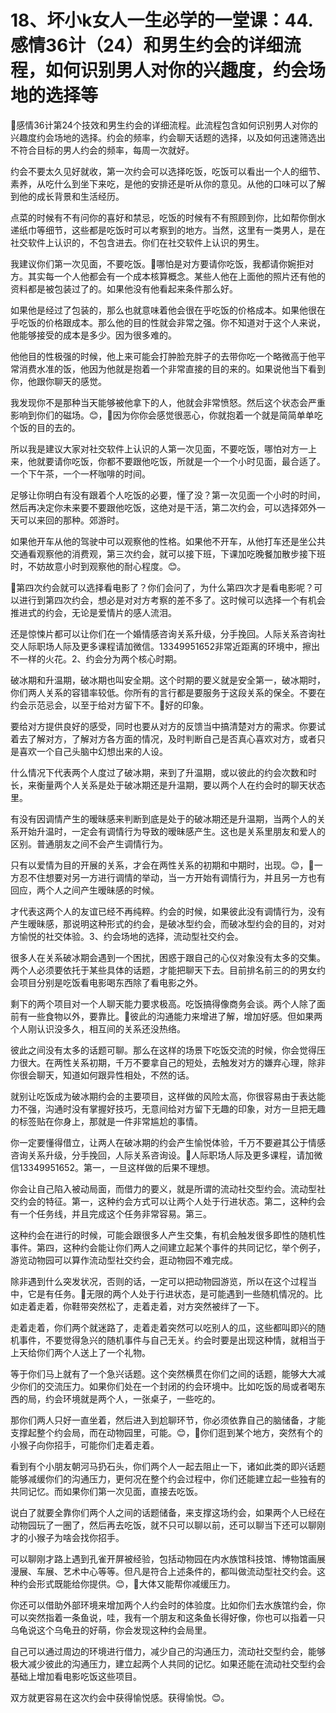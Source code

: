 # 18、坏小k女人一生必学的一堂课：44.感情36计（24）和男生约会的详细流程，如何识别男人对你的兴趣度，约会场地的选择等

🎼感情36计第24个技效和男生约会的详细流程。此流程包含如何识别男人对你的兴趣度约会场地的选择。约会的频率，约会聊天话题的选择，以及如何迅速筛选出不符合目标的男人约会的频率，每周一次就好。

约会不要太久见好就收，第一次约会可以选择吃饭，吃饭可以看出一个人的细节、素养，从吃什么到坐下来吃，是他的安排还是听从你的意见。从他的口味可以了解到他的成长背景和生活经历。

点菜的时候有不有问你的喜好和禁忌，吃饭的时候有不有照顾到你，比如帮你倒水递纸巾等细节，这些都是吃饭时可以考察到的地方。当然，这里有一类男人，是在社交软件上认识的，不包含进去。你们在社交软件上认识的男生。

我建议你们第一次见面，不要吃饭。🎼哪怕是对方要请你吃饭，我都请你婉拒对方。其实每一个人他都会有一个成本核算概念。某些人他在上面他的照片还有他的资料都是被包装过了的。如果他没有他看起来条件那么好。

如果他是经过了包装的，那么也就意味着他会很在乎吃饭的价格成本。如果他很在乎吃饭的价格跟成本。那么他的目的性就会非常之强。你不知道对于这个人来说，他能够接受的成本是多少。因为很多难的。

他他目的性极强的时候，他上来可能会打肿脸充胖子的去带你吃一个略微高于他平常消费水准的饭，他因为他就是抱着一个非常直接的目的来的。如果说他当下看到你，他跟你聊天的感觉。

我发现你不是那种当天能够被他拿下的人，他就会非常愤怒。然后这个状态会严重影响到你们的磁场。😊，🎼因为你你会感觉很恶心，你就抱着一个就是简简单单吃个饭的目的去的。

所以我是建议大家对社交软件上认识的人第一次见面，不要吃饭，哪怕对方一上来，他就要请你吃饭，你都不要跟他吃饭，所就是一个一个小时见面，最合适了。一个下午茶，一个一杯咖啡的时间。

足够让你明白有没有跟着个人吃饭的必要，懂了没？第一次见面一个小时的时间，然后再决定你未来要不要跟他吃饭，这绝对是干活，第二次约会，可以选择郊外一天可以来回的那种。郊游时。

如果他开车从他的驾驶中可以观察他的性格。如果他不开车，从他打车还是坐公共交通看观察他的消费观，第三次约会，就可以接下班，下课加吃晚餐加散步接下班时，不妨故意小时到观察他的耐心程度。😊。

🎼第四次约会就可以选择看电影了？你们会问了，为什么第四次才是看电影呢？可以进行到第四次约会，想必是对对方考察的差不多了。这时候可以选择一个有机会推进式的约会，无论是爱情片的感人流泪。

还是惊悚片都可以让你们在一个婚情感咨询关系升级，分手挽回。人际关系咨询社交人际职场人际及更多课程请加微信。13349951652非常近距离的环境中，擦出不一样的火花。2、约会分为两个核心时期。

破冰期和升温期，破冰期也叫安全期。这个时期的要义就是安全第一，破冰期时，你们两人关系的容错率较低。你所有的言行都是要服务于这段关系的保全。不要在约会示范忌会，以至于给对方留下不。🎼好的印象。

要给对方提供良好的感受，同时也要从对方的反馈当中搞清楚对方的需求。你要试着去了解对方，了解对方各方面的情况，及时判断自己是否真心喜欢对方，或者只是喜欢一个自己头脑中幻想出来的人设。

什么情况下代表两个人度过了破冰期，来到了升温期，或以彼此的约会次数和时长，来衡量两个人关系是处于破冰期还是升温期，要以两个人在约会时的聊天状态里。

有没有因调情产生的暧昧感来判断到底是处于的破冰期还是升温期，当两个人的关系开始升温时，一定会有调情行为导致的暧昧感产生。这也是关系里朋友和爱人的区别。普通朋友之间不会产生调情行为。

只有以爱情为目的开展的关系，才会在两性关系的初期和中期时，出现。😊，🎼一方忍不住想要对另一方进行调情的举动，当一方开始有调情行为，并且另一方也有回应，两个人之间产生暧昧感的时候。

才代表这两个人的友谊已经不再纯粹。约会的时候，如果彼此没有调情行为，没有产生暧昧感，那说明这种形式的约会，是破冰型约会，而破冰型约会的目的，对对方愉悦的社交体验。3、约会场地的选择，流动型社交约会。

很多人在关系破冰期会遇到一个困扰，困惑于跟自己的心仪对象没有太多的交集。两个人必须要依托于某些具体的话题，才能把聊天下去。目前排名前三的的男女约会项目分别是吃饭看电影喝东西除了看电影之外。

剩下的两个项目对一个人聊天能力要求极高。吃饭搞得像商务会谈。两个人除了面前有一些食物以外，要靠比。🎼彼此的沟通能力来增进了解，增加好感。但如果两个人刚认识没多久，相互间的关系还没热络。

彼此之间没有太多的话题可聊。那么在这样的场景下吃饭交流的时候，你会觉得压力很大。在两性关系初期，千万不要拿自己的短处，去触发对方的嫌弃心理，除非你很会聊天，知道如何跟异性相处，不然的话。

就别让吃饭成为破冰期约会的主要项目，这样做的风险太高，你很容易由于表达能力不强，沟通时没有掌握好技巧，无意间给对方留下无趣的印象，对方一旦把无趣的标签贴在你身上，那就是一件非常尴尬的事情。

你一定要懂得借立，让两人在破冰期的约会产生愉悦体验，千万不要避其公于情感咨询关系升级，分手挽回，人际关系咨询设。🎼人际职场人际及更多课程，请加微信13349951652。第一，一旦这样做的后果不理想。

你会让自己陷入被动局面，而借力的要义，就是所谓的流动社交型约会。流动型社交约会的特征。第一，这种约会方式可以让两个人处于行进状态。第二，这种约会有一个任务线，并且完成这个任务非常容易。第三。

这种约会在进行的时候，可能会跟很多人产生交集，有机会触发很多即性的随机性事件。第四，这种约会能让你们两人之间建立起某个事件的共同记忆，举个例子，游览动物园可以算作流动型社交约会，逛动物园不难完成。

除非遇到什么突发状况，否则的话，一定可以把动物园游览，所以在这个过程当中，它是有任务。🎼无限的两个人处于行进状态，是可能遇到一些随机情况的。比如走着走着，你鞋带突然松了，走着走着，对方突然被绊了一下。

走着走着，你们两个就迷路了，走着走着突然可以吃别人的瓜，这些都叫即兴的随机事件，不要觉得急兴的随机事件与自己无关。约会时要是出现这种情，就相当于上天给你们两个人送上了一个礼物。

等于你们马上就有了一个急兴话题。这个突然横贯在你们之间的话题，能够大大减少你们的交流压力。如果你们处在一个封闭的约会环境中。比如吃饭的局或者喝东西的局，约会环境就是两个人，一张桌子，一些吃的。

那你们两人只好一直坐着，然后进入到尬聊环节，你必须依靠自己的脑储备，才能支撑起整个约会局，而在动物园里，可能。😊，🎼你们逛到某个地方，突然有个的小猴子向你招手，可能你们走着走着。

看到有个小朋友朝河马扔石头，你们两个人一起去阻止一下，诸如此类的即兴话题能够减缓你们的沟通压力，更何况在整个约会过程中，你们还能建立起一些独有的共同记忆。而如果你们第一次见面，直接去吃饭。

说白了就要全靠你们两个人之间的话题储备，来支撑这场约会，如果两个人已经在动物园玩了一圈了，然后再去吃饭，就不只可以聊以前，还可以聊当下还可以聊刚才的小猴子为啥会找你招手。

可以聊刚才路上遇到孔雀开屏被经验，包括动物园在内水族馆科技馆、博物馆画展漫展、车展、艺术中心等等。但凡是符合上述条件的，都叫做流动型社交约会。这种约会形式既能给你提供。😊，🎼大体又能帮你减缓压力。

你还可以借助外部环境来增加两个人约会时的体验度。比如你们去水族馆约会，你可以突然指着一条鱼说，哇，我有一个朋友和这条鱼长得好像，你也可以指着一只乌龟说这个乌龟丑的好萌，你会发现这种约会局里。

自己可以通过周边的环境进行借力，减少自己的沟通压力，流动社交型约会，能够极大减少彼此的沟通压力，建立起两个人共同的记忆。如果还能在流动社交型约会基础上增加看电影吃饭这些项目。

双方就更容易在这次约会中获得愉悦感。获得愉悦。😊。